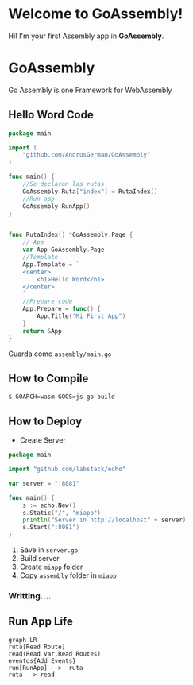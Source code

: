 # Welcome to GoAssembly!

Hi! I'm your first Assembly app in **GoAssembly**.

# GoAssembly
Go Assembly is one Framework for WebAssembly 


## Hello Word Code

```go
package main

import (
	"github.com/AndrusGerman/GoAssembly"
)

func main() {
	//Se declaran las rutas
	GoAssembly.Ruta["index"] = RutaIndex()
	//Run app
	GoAssembly.RunApp()
}


func RutaIndex() *GoAssembly.Page {
	// App
	var App GoAssembly.Page
	//Template
	App.Template = `
	<center>
		<h1>Hello Word</h1>
	</center>
	`
	//Prepare code
	App.Prepare = func() {
		App.Title("Mi First App")
	}
	return &App
}
```
Guarda como `assembly/main.go`

## How to Compile

`$ GOARCH=wasm GOOS=js go build`

## How to Deploy
* Create Server
```go
package main

import "github.com/labstack/echo"

var server = ":8081"

func main() {
	s := echo.New()
	s.Static("/", "miapp")
	println("Server in http://localhost" + server)
	s.Start(":8081")
}
```
1) Save in `server.go`
2) Build server
3) Create `miapp` folder 
3) Copy `assembly` folder in `miapp`
### Writting....


## Run App Life


```mermaid
graph LR
ruta[Read Route]
read(Read Var,Read Routes)
eventos{Add Events}
run[RunApp] -->  ruta
ruta --> read


 
```


